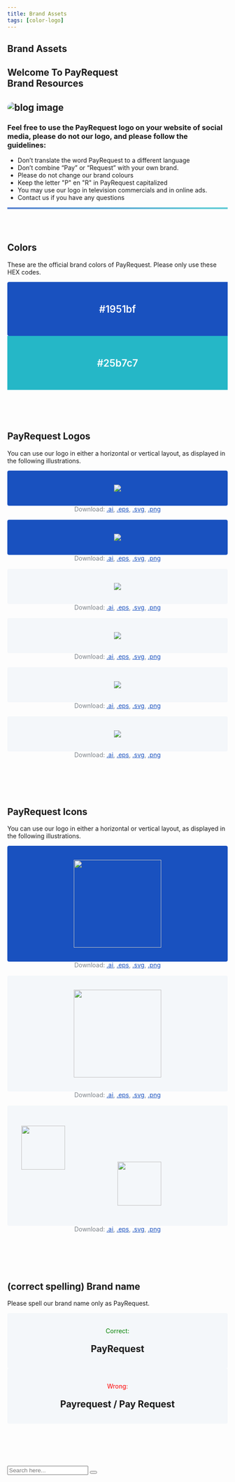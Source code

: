 ```yaml
---
title: Brand Assets
tags: [color-logo]
---
```






  <!-- Breadcrumb Start -->
 <section class="breadcrumb-area">
         <div class="breadcrumb-shape"></div>
         <div class="container">
            <div class="row">
               <div class="col-lg-12">
                  <div class="breadcrumb-inn">
                     <div class="section-title wow fadeInUp" data-wow-duration="1s" data-wow-delay="0.3s">
                       <h2>Brand <span>Assets</span></h2>
                     </div>
                  </div>
               </div>
            </div>
         </div>
      </section>
      <!-- Breadcrumb End -->
       
<section class="about-page-section section_100 brand-assets">


<div class="container">
            <div class="row">
               <div class="col-lg-12">
                  <div class="section-title wow fadeInUp" data-wow-duration="1s" data-wow-delay="0.3s" style="visibility: visible; animation-duration: 1s; animation-delay: 0.3s; animation-name: fadeInUp;">
                     <h2>Welcome To PayRequest<br>
<span>Brand Resources

</span>

</h2>
                  </div>
               </div>
            </div>
            <div class="row align-items-center">
               <div class="col-lg-5 lg-1">
                  <div class="about-page-left wow fadeInLeft" data-wow-duration="1s" data-wow-delay="0.5s" style="visibility: visible; animation-duration: 1s; animation-delay: 0.5s; animation-name: fadeInLeft;">
                     <h2 class="mr-5"><div class="">
                        <img src="https://i.imgur.com/DC1VKQ4.png" alt="blog image" style="
    border-radius: 20px;
">
                     </div></h2>
                  </div>
               </div>
               <div class="col-lg-6">
                  <div class="choose-left about-page-text wow fadeInRight" data-wow-duration="1s" data-wow-delay="0.6s" style="visibility: visible; animation-duration: 1s; animation-delay: 0.6s; animation-name: fadeInRight;">
                     <h3>Feel free to use the PayRequest logo on your website of social media, please do not our logo, and please follow the guidelines:
</h3>

<ul>
                        <li><i class="fa fa-times"></i> Don’t translate the word PayRequest to a different language </li>
                        <li><i class="fa fa-times"></i> Don’t combine “Pay” or “Request” with your own brand.</li>
                        <li><i class="fa fa-times"></i>Please do not change our brand colours
</li>
                        <li><i class="fa fa-check-square-o"></i>Keep the letter "P" en "R" in PayRequest capitalized</li>
                        <li><i class="fa fa-check-square-o"></i>You may use our logo in television commercials and in online ads.</li>
                        <li><i class="fa fa-check-square-o"></i>Contact us if you have any questions</li>
                     </ul>
</div>
               </div>
            </div>
         </div>



<hr style="height: 4px;background: linear-gradient(130deg, #1951bf 0%, #25b7c7 89%) !important;opacity: 0.7;">      


 <div class="container brand-assets-colors">
        <div class="row align-items-center">
               <div class="col-lg-4 lg-1">
                  <div class="about-page-left wow fadeInLeft" data-wow-duration="1s" data-wow-delay="0.5s" style="visibility: visible; animation-duration: 1s; animation-delay: 0.5s; animation-name: fadeInLeft;">
                  

 <h2>Colors</h2>
               <p>These are the official brand colors of PayRequest. Please only use these HEX codes.</p>


</div>
               </div>


<div class="brand-color col-md-4">
                     <div class="color-1"> #1951bf</div>
                  </div>
                  <div class="brand-color col-md-4">
                     <div class="color-2">#25b7c7</div>
                  </div>


</div>
         </div>




<div class="container brand-assets-colors">
            <div class="row align-items-center">
               <div class="col-lg-3 lg-1">
                  <div class="about-page-left wow fadeInLeft" data-wow-duration="1s" data-wow-delay="0.5s" style="visibility: visible; animation-duration: 1s; animation-delay: 0.5s; animation-name: fadeInLeft;">
                  
<div class="asset-description">
               <h2>PayRequest Logos</h2>
               <p>You can use our logo in either a horizontal or vertical layout, as displayed in the following illustrations.

</p>
            </div>

</div>
               </div>



<div class="logo-variation light col-md-3">
                     <div class="horizontal">
                        <div class="logo-bg">
                           <img src="https://payrequest.io/assets/logos/Rectangle%20logo%20white.svg">
                        </div>
                        <div class="logo-download-links">
                           Download: <a href="https://s8333.pcdn.co/wp-content/themes/edd-v2/includes/assets/brand-assets/logos/horizontal/logo-edd-light.ai" target="_blank">.ai</a>,
                           <a href="https://s8333.pcdn.co/wp-content/themes/edd-v2/includes/assets/brand-assets/logos/horizontal/logo-edd-light.eps" target="_blank">.eps</a>,
                           <a href="https://s8333.pcdn.co/wp-content/themes/edd-v2/includes/assets/brand-assets/logos/horizontal/logo-edd-light.svg" target="_blank">.svg</a>,
                           <a href="https://s8333.pcdn.co/wp-content/themes/edd-v2/includes/assets/brand-assets/logos/horizontal/logo-edd-light.png" target="_blank">.png</a>
                        </div>
                     </div>
                     <div class="vertical">
                        <div class="logo-bg">
                           <img src="https://payrequest.io/assets/logos/Square%20logo%20white.svg">
                        </div>
                        <div class="logo-download-links">
                           Download: <a href="https://s8333.pcdn.co/wp-content/themes/edd-v2/includes/assets/brand-assets/logos/vertical/logo-edd-light.ai" target="_blank">.ai</a>,
                           <a href="https://s8333.pcdn.co/wp-content/themes/edd-v2/includes/assets/brand-assets/logos/vertical/logo-edd-light.eps" target="_blank">.eps</a>,
                           <a href="https://s8333.pcdn.co/wp-content/themes/edd-v2/includes/assets/brand-assets/logos/vertical/logo-edd-light.svg" target="_blank">.svg</a>,
                           <a href="https://s8333.pcdn.co/wp-content/themes/edd-v2/includes/assets/brand-assets/logos/vertical/logo-edd-light.png" target="_blank">.png</a>
                        </div>
                     </div>
                  </div>
                  


<div class="logo-variation dark col-md-3">
                     <div class="horizontal">
                        <div class="logo-bg">
                           <img src="https://payrequest.io/assets/logos/payrequest-logo-color.png">
                        </div>
                        <div class="logo-download-links">
                           Download: <a href="https://s8333.pcdn.co/wp-content/themes/edd-v2/includes/assets/brand-assets/logos/horizontal/logo-edd-dark.ai" target="_blank">.ai</a>,
                           <a href="https://s8333.pcdn.co/wp-content/themes/edd-v2/includes/assets/brand-assets/logos/horizontal/logo-edd-dark.eps" target="_blank">.eps</a>,
                           <a href="https://s8333.pcdn.co/wp-content/themes/edd-v2/includes/assets/brand-assets/logos/horizontal/logo-edd-dark.svg" target="_blank">.svg</a>,
                           <a href="https://s8333.pcdn.co/wp-content/themes/edd-v2/includes/assets/brand-assets/logos/horizontal/logo-edd-dark.png" target="_blank">.png</a>
                        </div>
                     </div>
                     <div class="vertical">
                        <div class="logo-bg">
                           <img src="https://payrequest.io/assets/logos/Square Logo CMYK.svg">
                        </div>
                        <div class="logo-download-links">
                           Download: <a href="https://s8333.pcdn.co/wp-content/themes/edd-v2/includes/assets/brand-assets/logos/vertical/logo-edd-dark.ai" target="_blank">.ai</a>,
                           <a href="https://s8333.pcdn.co/wp-content/themes/edd-v2/includes/assets/brand-assets/logos/vertical/logo-edd-dark.eps" target="_blank">.eps</a>,
                           <a href="https://s8333.pcdn.co/wp-content/themes/edd-v2/includes/assets/brand-assets/logos/vertical/logo-edd-dark.svg" target="_blank">.svg</a>,
                           <a href="https://s8333.pcdn.co/wp-content/themes/edd-v2/includes/assets/brand-assets/logos/vertical/logo-edd-dark.png" target="_blank">.png</a>
                        </div>
                     </div>
                  </div><div class="logo-variation dark col-md-3">
                     <div class="horizontal">
                        <div class="logo-bg">
                           <img src="https://payrequest.io/assets/logos/Rectangle Logo Black.png">
                        </div>
                        <div class="logo-download-links">
                           Download: <a href="https://s8333.pcdn.co/wp-content/themes/edd-v2/includes/assets/brand-assets/logos/horizontal/logo-edd-dark.ai" target="_blank">.ai</a>,
                           <a href="https://s8333.pcdn.co/wp-content/themes/edd-v2/includes/assets/brand-assets/logos/horizontal/logo-edd-dark.eps" target="_blank">.eps</a>,
                           <a href="https://s8333.pcdn.co/wp-content/themes/edd-v2/includes/assets/brand-assets/logos/horizontal/logo-edd-dark.svg" target="_blank">.svg</a>,
                           <a href="https://s8333.pcdn.co/wp-content/themes/edd-v2/includes/assets/brand-assets/logos/horizontal/logo-edd-dark.png" target="_blank">.png</a>
                        </div>
                     </div>
                     <div class="vertical">
                        <div class="logo-bg">
                           <img src="https://payrequest.io/assets/logos/Square Logo Black.svg">
                        </div>
                        <div class="logo-download-links">
                           Download: <a href="https://s8333.pcdn.co/wp-content/themes/edd-v2/includes/assets/brand-assets/logos/vertical/logo-edd-dark.ai" target="_blank">.ai</a>,
                           <a href="https://s8333.pcdn.co/wp-content/themes/edd-v2/includes/assets/brand-assets/logos/vertical/logo-edd-dark.eps" target="_blank">.eps</a>,
                           <a href="https://s8333.pcdn.co/wp-content/themes/edd-v2/includes/assets/brand-assets/logos/vertical/logo-edd-dark.svg" target="_blank">.svg</a>,
                           <a href="https://s8333.pcdn.co/wp-content/themes/edd-v2/includes/assets/brand-assets/logos/vertical/logo-edd-dark.png" target="_blank">.png</a>
                        </div>
                     </div>
                  </div>
        




</div>
         </div>


<div class="container brand-assets-colors">
            <div class="row align-items-center">
               <div class="col-lg-3 lg-1">
                  <div class="about-page-left wow fadeInLeft" data-wow-duration="1s" data-wow-delay="0.5s" style="visibility: visible; animation-duration: 1s; animation-delay: 0.5s; animation-name: fadeInLeft;">
                  
<div class="asset-description">
               <h2>PayRequest Icons</h2>
               <p>You can use our logo in either a horizontal or vertical layout, as displayed in the following illustrations.

</p>
            </div>

</div>
               </div>



<div class="logo-variation light col-md-3">

<div class="vertical">
                        <div class="logo-bg">
                           <img src="https://payrequest.io/assets/logos/Icon%20white.svg" style="
    height: 200px;
">
                        </div>
                        <div class="logo-download-links">
                           Download: <a href="https://s8333.pcdn.co/wp-content/themes/edd-v2/includes/assets/brand-assets/logos/vertical/logo-edd-light.ai" target="_blank">.ai</a>,
                           <a href="https://s8333.pcdn.co/wp-content/themes/edd-v2/includes/assets/brand-assets/logos/vertical/logo-edd-light.eps" target="_blank">.eps</a>,
                           <a href="https://s8333.pcdn.co/wp-content/themes/edd-v2/includes/assets/brand-assets/logos/vertical/logo-edd-light.svg" target="_blank">.svg</a>,
                           <a href="https://s8333.pcdn.co/wp-content/themes/edd-v2/includes/assets/brand-assets/logos/vertical/logo-edd-light.png" target="_blank">.png</a>
                        </div>
                     </div>
                  </div>
                  


<div class="logo-variation dark col-md-3">
                     
<div class="vertical">
                        <div class="logo-bg">
                           <img src="https://payrequest.io/assets/logos/favicon.svg" style="
    height: 200px;
">
                        </div>
                        <div class="logo-download-links">
                           Download: <a href="https://s8333.pcdn.co/wp-content/themes/edd-v2/includes/assets/brand-assets/logos/vertical/logo-edd-dark.ai" target="_blank">.ai</a>,
                           <a href="https://s8333.pcdn.co/wp-content/themes/edd-v2/includes/assets/brand-assets/logos/vertical/logo-edd-dark.eps" target="_blank">.eps</a>,
                           <a href="https://s8333.pcdn.co/wp-content/themes/edd-v2/includes/assets/brand-assets/logos/vertical/logo-edd-dark.svg" target="_blank">.svg</a>,
                           <a href="https://s8333.pcdn.co/wp-content/themes/edd-v2/includes/assets/brand-assets/logos/vertical/logo-edd-dark.png" target="_blank">.png</a>
                        </div>
                     </div>
                  </div><div class="logo-variation dark col-md-3">
                     
<div class="vertical">
                        <div class="logo-bg">
                           

<p><img src="https://payrequest.io/assets/logos/Icon Light Blue Aqua.png?" style="
    height: 100px;
    float: left;
">
</p><br>  <br>  <br><br>

<img src="https://payrequest.io/assets/logos/Icon Dark Blue.png" style="
    height: 100px;
">
                        </div>
                        <div class="logo-download-links">
                           Download: <a href="https://s8333.pcdn.co/wp-content/themes/edd-v2/includes/assets/brand-assets/logos/vertical/logo-edd-dark.ai" target="_blank">.ai</a>,
                           <a href="https://s8333.pcdn.co/wp-content/themes/edd-v2/includes/assets/brand-assets/logos/vertical/logo-edd-dark.eps" target="_blank">.eps</a>,
                           <a href="https://s8333.pcdn.co/wp-content/themes/edd-v2/includes/assets/brand-assets/logos/vertical/logo-edd-dark.svg" target="_blank">.svg</a>,
                           <a href="https://s8333.pcdn.co/wp-content/themes/edd-v2/includes/assets/brand-assets/logos/vertical/logo-edd-dark.png" target="_blank">.png</a>
                        </div>
                     </div>
                  </div>
        




</div>
         </div>




<div class="container brand-assets-colors">
            <div class="row align-items-center">
               <div class="col-lg-3 lg-1">
                  <div class="about-page-left wow fadeInLeft" data-wow-duration="1s" data-wow-delay="0.5s" style="visibility: visible; animation-duration: 1s; animation-delay: 0.5s; animation-name: fadeInLeft;">
                  
<div class="asset-description">
               <h2>(correct spelling) Brand name</h2>
               <p>Please spell our brand name only as PayRequest.
</p>
            </div>

</div>
               </div>




<div class="logo-variation dark col-md-5">
                     
<div class="vertical">
                        <div class="logo-bg">
                           <small style="font-size:14px;color:green;">Correct:</small>

<h2 style="margin:20px 0 0 0;">PayRequest</h2>
                        </div>
                        
</div>
                  </div>

<div class="logo-variation dark col-md-4">
                     
<div class="vertical">
                        <div class="logo-bg">
                           <small style="font-size:14px;color:red;">Wrong:</small>

<h2 style="margin:20px 0 0 0;">Payrequest / Pay Request</h2>
                        </div>
                        
</div>
                  </div>
        
</div>
         </div>


</section>





<style>
   .brand-assets{padding-bottom:4rem}.brand-assets [class*="brand-assets-"]{padding:2rem 0}
   .brand-assets [class*="brand-assets-"]>[class*="col-"]
   .asset-description{margin-bottom:2rem}
   .brand-assets [class*="brand-assets-"]
   .brand-color{text-align:center;margin-top:0 !important}@media all and (min-width:768px){
      .brand-assets [class*="brand-assets-"]
      .brand-color:nth-child(1){padding-right:0}
      .brand-assets [class*="brand-assets-"]
      .brand-color:nth-child(2){padding:0}
      .brand-assets [class*="brand-assets-"]
      .brand-color:nth-child(3){padding-left:0}}
      .brand-assets [class*="brand-assets-"]
      .brand-color [class*="color-"]{color:#fff;font-size:1.4rem;font-weight:600;padding:2rem}@media all and (min-width:768px){
      .brand-assets [class*="brand-assets-"]
      .brand-color [class*="color-"]{padding:3rem 2rem}}
      .brand-assets [class*="brand-assets-"]
      .brand-color .color-1{background:#1951bf;border-radius:4px 4px 0 0}@media all and (min-width:768px){
      .brand-assets [class*="brand-assets-"]
      .brand-color .color-1{border-radius:4px 0 0 4px}}
      .brand-assets [class*="brand-assets-"]
      .brand-color .color-2{background:#25b7c7}
      .brand-assets [class*="brand-assets-"]
      .logo-variation{text-align:center}
      .brand-assets [class*="brand-assets-"]
      .logo-variation .logo-bg{padding:2rem;border-radius:4px}
      .brand-assets [class*="brand-assets-"]
      .logo-variation .logo-download-links{display:block;font-size:.87rem;margin-bottom:1rem;color:#7a8188}
      .brand-assets [class*="brand-assets-"] .logo-variation .logo-download-links a{color:#1951bf;text-decoration:underline}
      .brand-assets [class*="brand-assets-"] .logo-variation .logo-download-links a:hover{text-decoration:none}
      .brand-assets [class*="brand-assets-"] .logo-variation.light .logo-bg{background:#1951bf}
      .brand-assets [class*="brand-assets-"] .logo-variation.dark .logo-bg{background:#f4f7fa}

</style>






 <!-- Search Overlay -->
<div class="search-overlay">
         <div class="d-table">
            <div class="d-table-cell">
               <div class="search-overlay-layer"></div>
               <div class="search-overlay-layer"></div>
               <div class="search-overlay-layer"></div>
               <div class="search-overlay-close">
                  <span class="search-overlay-close-line"></span>
                  <span class="search-overlay-close-line"></span>
               </div>
               <div class="search-overlay-form">
                  <form>
                     <input type="text" class="input-search" placeholder="Search here...">
                     <button type="submit"><i class="fa fa-search"></i></button>
                  </form>
               </div>
            </div>
         </div>
      </div>
      <!-- End Search Overlay -->
